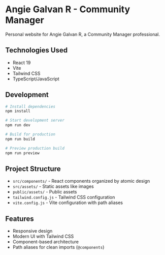 # Angie Galvan R - Community Manager

Personal website for Angie Galvan R, a Community Manager professional.

## Technologies Used

- React 19
- Vite
- Tailwind CSS
- TypeScript/JavaScript

## Development

```bash
# Install dependencies
npm install

# Start development server
npm run dev

# Build for production
npm run build

# Preview production build
npm run preview
```

## Project Structure

- `src/components/` - React components organized by atomic design
- `src/assets/` - Static assets like images
- `public/assets/` - Public assets
- `tailwind.config.js` - Tailwind CSS configuration
- `vite.config.js` - Vite configuration with path aliases

## Features

- Responsive design
- Modern UI with Tailwind CSS
- Component-based architecture
- Path aliases for clean imports (`@components`)
